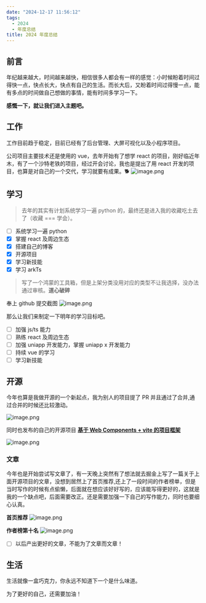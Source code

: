 ```yaml
---
date: "2024-12-17 11:56:12"
tags:
  - 2024
  - 年度总结
title: 2024 年度总结
---
```


## 前言

年纪越来越大，时间越来越快，相信很多人都会有一样的感觉：小时候盼着时间过得快一点，快点长大，快点有自己的生活。而长大后，又盼着时间过得慢一点，能有多点的时间做自己想做的事情，能有时间多学习一下。

**感慨一下，就让我们进入主题吧。**

## 工作

工作目前趋于稳定，目前已经有了后台管理、大屏可视化以及小程序项目。

公司项目主要技术还是使用的 vue，去年开始有了想学 react 的项目，刚好临近年木，有了一个沙特老铁的项目，经过开会讨论，我也是提出了用 react 开发的项目，也算是对自己的一个交代，学习就要有成果。🐕
![image.png](/life/react.png)

## 学习

> 去年的其实有计划系统学习一遍 python 的，最终还是进入我的收藏吃土去了（收藏 === 学会）。

- [ ] 系统学习一遍 python
- [x] 掌握 react 及周边生态
- [x] 搭建自己的博客
- [x] 开源项目
- [x] 学习新技能
- [x] 学习 arkTs

> 写了一个鸿蒙的工具箱，但是上架分类没用对应的类型不让我选择，没办法通过审核。**道心破碎**

奉上 github 提交截图
![image.png](/life/2024-github.png)

那么让我们来制定一下明年的学习目标吧。

- [ ] 加强 js/ts 能力
- [ ] 熟练 react 及周边生态
- [ ] 加强 uniapp 开发能力，掌握 uniapp x 开发能力
- [ ] 持续 vue 的学习
- [ ] 学习新技能

## 开源

今年也算是我做开源的一个新起点，我为别人的项目提了 PR 并且通过了合并,通过合并的时候还比较激动。

![image.png](/life/2024-open.png)

同时也发布的自己的开源项目 **[基于 Web Components + vite 的项目框架](https://github.com/yosong-github/yo-web-components-template)**

![image.png](/life/2024-open-me.png)

### 文章

今年也是开始尝试写文章了，有一天晚上突然有了想法就去掘金上写了一篇关于上面开源项目的文章，没想到居然上了首页推荐,还上了一段时间的作者榜单，但是当时写作的时候有点偷懒，后面就在想应该好好写的，应该能写得更好的，这就是我的一个缺点吧，后面需要改正。还是需要加强一下自己的写作能力，同时也要细心认真。

**首页推荐**
![image.png](/life/2024-juejin.png)

**作者榜第十名**
![image.png](/life/2024-juejin1.png)

- [ ] 以后产出更好的文章，不能为了文章而文章！

## 生活

生活就像一盒巧克力，你永远不知道下一个是什么味道。

为了更好的自己，还需要加油！
